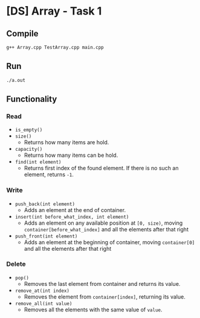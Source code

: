 # [DS] Array - Task 1
<!-- Made on C++11 -->

## Compile
```bash
g++ Array.cpp TestArray.cpp main.cpp
```

## Run
```bash
./a.out
```

## Functionality
### Read
- `is_empty()`
- `size()`
  - Returns how many items are hold.
- `capacity()`
  - Returns how many items can be hold.
- `find(int element)`
  - Returns first index of the found element.
    If there is no such an element, returns `-1`.

### Write
- `push_back(int element)`
  - Adds an element at the end of container.
- `insert(int before_what_index, int element)`
  - Adds an element on any available position at `[0, size)`,
    moving `container[before_what_index]` and all the elements after that right
- `push_front(int element)`
  - Adds an element at the beginning of container,
    moving `container[0]` and all the elements after that right

### Delete
- `pop()`
  - Removes the last element from container
    and returns its value.
- `remove_at(int index)`
  - Removes the element from `container[index]`,
    returning its value.
- `remove_all(int value)`
  - Removes all the elements
    with the same value of `value`.
